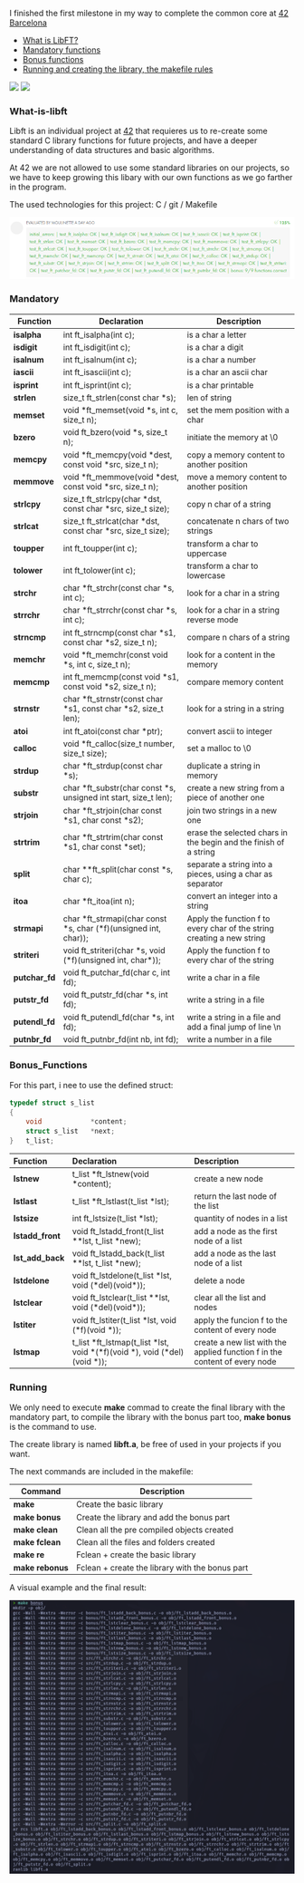 I finished the first milestone in my way to complete the common core at [42 Barcelona][1]

- [What is LibFT?](#What-is-libft)
- [Mandatory functions](#Mandatory)
- [Bonus functions](#Bonus_Functions)
- [Running and creating the library, the makefile rules](#Running)

<div align="left">
  <a href = "mailto:gbarulls@gmail.com"><img src="https://img.shields.io/badge/Gmail-D14836?style=for-the-badge&logo=gmail&logoColor=white"></a>
  <a href="https://www.linkedin.com/in/guillem-barulls-casades%C3%BAs-9906001a/" target="_blank"><img src="https://img.shields.io/badge/-LinkedIn-%230077B5?style=for-the-badge&logo=linkedin&logoColor=white" target="_blank"></a> 
</div>

### What-is-libft

Libft is an individual project at [42][1] that requieres us to re-create some standard C library functions for future projects, and have a deeper understanding of data structures and basic algorithms. 

At 42 we are not allowed to use some standard libraries on our projects, so we have to keep growing this libary with our own functions as we go farther in the program.

The used technologies for this project: C / git / Makefile
<p align="left">
  <img src="https://github.com/zikocult/Cursus42/blob/main/utils/Used_photos/libft/libftdetail.png?raw=true" />
</p>

### Mandatory

| **Function**   | **Declaration**                                                        | **Description**                                                        |
| -------------- | ---------------------------------------------------------------------- | ---------------------------------------------------------------------- |
| **isalpha**    | int ft_isalpha(int c);                                                 | is a char a letter                                                     |
| **isdigit**    | int ft_isdigit(int c);                                                 | is a char a digit                                                      |
| **isalnum**    | int ft_isalnum(int c);                                                 | is a char a number                                                     |
| **iascii**     | int ft_isascii(int c);                                                 | is a char an ascii char                                                |
| **isprint**    | int ft_isprint(int c);<br>                                             | is a char printable                                                    |
| **strlen**     | size_t	ft_strlen(const char *s);<br>                                   | len of string                                                          |
| **memset**     | void	\*ft_memset(void \*s, int c, size_t n);<br>                       | set the mem position with a char                                       |
| **bzero**      | void	ft_bzero(void \*s, size_t n);<br>                                 | initiate the memory at \\0                                             |
| **memcpy**     | void	\*ft_memcpy(void \*dest, const void \*src, size_t n);<br>         | copy a memory content to another position                              |
| **memmove**    | void	\*ft_memmove(void \*dest, const void \*src, size_t n);<br>        | move a memory content to another position                              |
| **strlcpy**    | size_t	ft_strlcpy(char \*dst, const char \*src, size_t size);<br>      | copy n char of a string                                                |
| **strlcat**    | size_t	ft_strlcat(char \*dst, const char \*src, size_t size);<br>      | concatenate n chars of two strings                                     |
| **toupper**    | int ft_toupper(int c);<br>                                             | transform a char to uppercase                                          |
| **tolower**    | int ft_tolower(int c);<br>                                             | transform a char to lowercase                                          |
| **strchr**     | char \*ft_strchr(const char \*s, int c);<br>                           | look for a char in a string                                            |
| **strrchr**    | char \*ft_strrchr(const char \*s, int c);                              | look for a char in a string reverse mode                               |
| **strncmp**    | int ft_strncmp(const char \*s1, const char \*s2, size_t n);<br>        | compare n chars of a string                                            |
| **memchr**     | void	\*ft_memchr(const void \*s, int c, size_t n);<br>                 | look for a content in the memory                                       |
| **memcmp**     | int ft_memcmp(const void \*s1, const void \*s2, size_t n);<br>         | compare memory content                                                 |
| **strnstr**    | char	\*ft_strnstr(const char \*s1, const char \*s2, size_t len);<br>   | look for a string in a string                                          |
| **atoi**       | int ft_atoi(const char \*ptr);<br>                                     | convert ascii to integer                                               |
| **calloc**     | void	\*ft_calloc(size_t number, size_t size);<br>                      | set a malloc to \\0                                                    |
| **strdup**     | char	\*ft_strdup(const char \*s);<br>                                  | duplicate a string in memory                                           |
| **substr**     | char	\*ft_substr(char const \*s, unsigned int start, size_t len);<br>  | create a new string from a piece of another one                        |
| **strjoin**    | char	\*ft_strjoin(char const \*s1, char const \*s2);<br>               | join two strings in a new one                                          |
| **strtrim**    | char	\*ft_strtrim(char const \*s1, char const \*set);<br>              | erase the selected chars in the begin and the finish of a string       |
| **split**      | char	\*\*ft_split(char const \*s, char c);<br>                         | separate a string into a pieces, using a char as separator             |
| **itoa**       | char	\*ft_itoa(int n);<br>                                             | convert an integer into a string                                       |
| **strmapi**    | char	\*ft_strmapi(char const \*s, char (\*f)(unsigned int, char));<br> | Apply the function f to every char of the string creating a new string |
| **striteri**   | void	ft_striteri(char \*s, void (\*f)(unsigned int, char\*));<br>      | Apply the function f to every char of the string                       |
| **putchar_fd** | void	ft_putchar_fd(char c, int fd);<br>                                | write a char in a file                                                 |
| **putstr_fd**  | void	ft_putstr_fd(char \*s, int fd);<br>                               | write a string in a file                                               |
| **putendl_fd** | void	ft_putendl_fd(char \*s, int fd);<br>                              | write a string in a file and add a final jump of line \\n              |
| **putnbr_fd**  | void	ft_putnbr_fd(int nb, int fd);<br>                                 | write a number in a file                                               |

### Bonus_Functions

For this part, i nee to use the defined struct:

```C
typedef struct s_list
{
	void			*content;
	struct s_list	*next;
}	t_list;
```

| **Function**     | **Declaration**                                                                     | **Description**                                                            |
| :--------------- | :---------------------------------------------------------------------------------- | :------------------------------------------------------------------------- |
| **lstnew**       | t_list	\*ft_lstnew(void \*content);<br>                                             | create a new node                                                          |
| **lstlast**      | t_list	\*ft_lstlast(t_list \*lst);<br>                                              | return the last node of the list                                           |
| **lstsize**      | int		ft_lstsize(t_list \*lst);<br>                                                  | quantity of nodes in a list                                                |
| **lstadd_front** | void	ft_lstadd_front(t_list \*\*lst, t_list \*new);<br>                             | add a node as the first node of a list                                     |
| **lst_add_back** | void	ft_lstadd_back(t_list \*\*lst, t_list \*new);<br>                              | add a node as the last node of a list                                      |
| **lstdelone**    | void	ft_lstdelone(t_list \*lst, void (\*del)(void\*));<br>                          | delete a node                                                              |
| **lstclear**     | void	ft_lstclear(t_list \*\*lst, void (\*del)(void\*));<br>                         | clear all the list and nodes                                               |
| **lstiter**      | void	ft_lstiter(t_list \*lst, void (\*f)(void \*));<br>                             | apply the funcion f to the content of every node                           |
| **lstmap**       | t_list	\*ft_lstmap(t_list \*lst, void \*(\*f)(void \*), void (\*del)(void \*));<br> | create a new list with the applied function f in the content of every node |

### Running

We only need to execute **make** commad to create the final library with the mandatory part, to compile the library with the bonus part too, **make bonus** is the command to use.

The create library is named **libft.a**, be free of used in your projects if you want.

The next commands are included in the makefile:


| **Command**      | **Description**                                 |
| ---------------- | ----------------------------------------------- |
| **make**         | Create the basic library                        |
| **make bonus**   | Create the library and add the bonus part       |
| **make clean**   | Clean all the pre compiled objects created      |
| **make fclean**  | Clean all the files and folders created         |
| **make re**      | Fclean + create the basic library               |
| **make rebonus** | Fclean + create the library with the bonus part |
A visual example and the final result:

<p align="left">
  <img src="https://github.com/zikocult/Cursus42/blob/main/utils/Used_photos/libft/make.png?raw=true" />
</p>


[1]: https://www.42barcelona.com/
